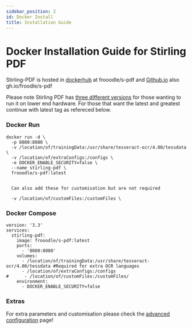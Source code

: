 ```yaml
---
sidebar_position: 2
id: Docker Install
title: Installation Guide
---
```

# Docker Installation Guide for Stirling PDF

Stirling-PDF is hosted in [dockerhub](https://hub.docker.com/r/frooodle/s-pdf) at frooodle/s-pdf and [Github.io](https://TODO) also gh.io/froodle/s-pdf
 
Please note Stirling PDF has [three different versions](http://TODO) for those wanting to run it on lower end hardware.
For those that want the latest and greatest continue with latest tag as refereced below.


### Docker Run
```
docker run -d \
  -p 8080:8080 \
  -v /location/of/trainingData:/usr/share/tesseract-ocr/4.00/tessdata \
  -v /location/of/extraConfigs:/configs \
  -e DOCKER_ENABLE_SECURITY=false \
  --name stirling-pdf \
  frooodle/s-pdf:latest
  
  
  Can also add these for customisation but are not required
  
  -v /location/of/customFiles:/customFiles \
```

### Docker Compose
```
version: '3.3'
services:
  stirling-pdf:
    image: frooodle/s-pdf:latest
    ports:
      - '8080:8080'
    volumes:
      - /location/of/trainingData:/usr/share/tesseract-ocr/4.00/tessdata #Required for extra OCR languages
      - /location/of/extraConfigs:/configs
#      - /location/of/customFiles:/customFiles/
    environment:
      - DOCKER_ENABLE_SECURITY=false

```

### Extras
For extra parameters and customisation please check the [advanced configuration](http://todo) page!